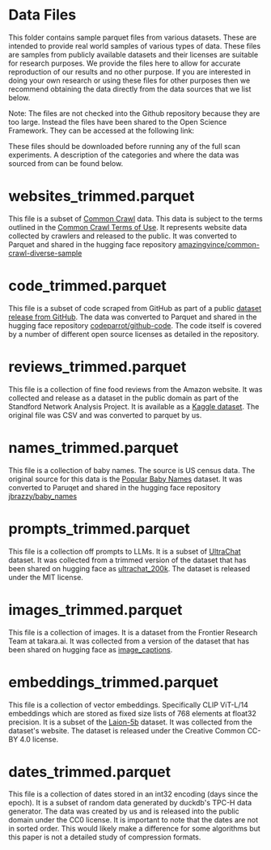 # Data Files

This folder contains sample parquet files from various datasets. These are intended to provide real world samples of various
types of data. These files are samples from publicly available datasets and their licenses are suitable for research purposes.
We provide the files here to allow for accurate reproduction of our results and no other purpose. If you are interested in doing
your own research or using these files for other purposes then we recommend obtaining the data directly from the data sources
that we list below.

Note: The files are not checked into the Github repository because they are too large. Instead the files have been shared to
the Open Science Framework. They can be accessed at the following link:

These files should be downloaded before running any of the full scan experiments. A description of the categories and where
the data was sourced from can be found below.

# websites_trimmed.parquet

This file is a subset of [Common Crawl](https://commoncrawl.org) data. This data is subject to the terms
outlined in the [Common Crawl Terms of Use](https://commoncrawl.org/terms-of-use). It represents website data
collected by crawlers and released to the public. It was converted to Parquet and shared in the hugging face
repository [amazingvince/common-crawl-diverse-sample](https://huggingface.co/datasets/amazingvince/common-crawl-diverse-sample)

# code_trimmed.parquet

This file is a subset of code scraped from GitHub as part of a public
[dataset release from GitHub](https://github.blog/news-insights/research/making-open-source-data-more-available/).
The data was converted to Parquet and shared in the hugging face repository
[codeparrot/github-code](https://huggingface.co/datasets/codeparrot/github-code). The code itself is covered
by a number of different open source licenses as detailed in the repository.

# reviews_trimmed.parquet

This file is a collection of fine food reviews from the Amazon website. It was collected and release as
a dataset in the public domain as part of the Standford Network Analysis Project. It is available as a
[Kaggle dataset](https://www.kaggle.com/datasets/snap/amazon-fine-food-reviews). The original file was CSV
and was converted to parquet by us.

# names_trimmed.parquet

This file is a collection of baby names. The source is US census data. The original source for this data
is the [Popular Baby Names](https://www.ssa.gov/oact/babynames/limits.html) dataset. It was converted
to Paruqet and shared in the hugging face repository
[jbrazzy/baby_names](https://huggingface.co/datasets/jbrazzy/baby_names)

# prompts_trimmed.parquet

This file is a collection off prompts to LLMs. It is a subset of [UltraChat](https://github.com/thunlp/UltraChat)
dataset. It was collected from a trimmed version of the dataset that has been shared on hugging face as
[ultrachat_200k](https://huggingface.co/datasets/HuggingFaceH4/ultrachat_200k). The dataset is released under
the MIT license.

# images_trimmed.parquet

This file is a collection of images. It is a dataset from the Frontier Research Team at takara.ai. It was
collected from a version of the dataset that has been shared on hugging face as
[image_captions](https://huggingface.co/datasets/takara-ai/image_captions).

# embeddings_trimmed.parquet

This file is a collection of vector embeddings. Specifically CLIP ViT-L/14 embeddings which are stored as
fixed size lists of 768 elements at float32 precision. It is a subset of the
[Laion-5b](https://laion.ai/blog/laion-5b/) dataset. It was collected from the dataset's website. The dataset
is released under the Creative Common CC-BY 4.0 license.

# dates_trimmed.parquet

This file is a collection of dates stored in an int32 encoding (days since the epoch). It is a subset of random
data generated by duckdb's TPC-H data generator. The data was created by us and is released into the public domain
under the CC0 license. It is important to note that the dates are not in sorted order. This would likely make
a difference for some algorithms but this paper is not a detailed study of compression formats.
